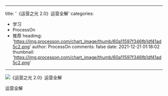 
---
title: '《运营之光 2.0》运营全解'
categories: 
 - 学习
 - ProcessOn
 - 推荐
headimg: 'https://img.processon.com/chart_image/thumb/60a11597f346fb1df41ad5c2.png'
author: ProcessOn
comments: false
date: 2021-12-21 01:18:02
thumbnail: 'https://img.processon.com/chart_image/thumb/60a11597f346fb1df41ad5c2.png'
---

<div>   
<img class="thumb" alt="《运营之光 2.0》运营全解" src="https://img.processon.com/chart_image/thumb/60a11597f346fb1df41ad5c2.png" referrerpolicy="no-referrer">
<p>运营全解</p>  
</div>
            